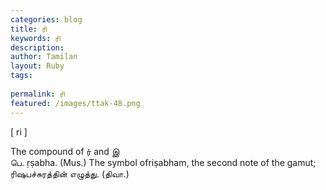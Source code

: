 ```yaml
---
categories: blog
title: ரி
keywords: ரி
description: 
author: Tamilan
layout: Ruby
tags: 
 
permalink: ரி
featured: /images/ttak-48.png
---
```

  
[ ri ]  
  
The compound of ர் and இ  
பெ. ṛṣabha. (Mus.) The symbol ofriṣabham, the second note of the gamut; ரிஷபச்சுரத்தின் எழுத்து. (திவா.)